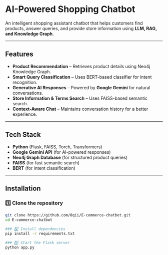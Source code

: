# AI-Powered Shopping Chatbot  

An intelligent shopping assistant chatbot that helps customers find products, answer queries, and provide store information using **LLM, RAG, and Knowledge Graph**.  

---

## Features  

- **Product Recommendation** – Retrieves product details using Neo4j Knowledge Graph.  
- **Smart Query Classification** – Uses BERT-based classifier for intent recognition.  
- **Generative AI Responses** – Powered by **Google Gemini** for natural conversations.  
- **Store Information & Terms Search** – Uses FAISS-based semantic search.  
- **Context-Aware Chat** – Maintains conversation history for a better experience.  

---

## Tech Stack  

- **Python** (Flask, FAISS, Torch, Transformers)  
- **Google Gemini API** (for AI-powered responses)  
- **Neo4j Graph Database** (for structured product queries)  
- **FAISS** (for fast semantic search)  
- **BERT** (for intent classification)  

---

## Installation  

### 1️⃣ Clone the repository  

```bash
git clone https://github.com/8qii/E-commerce-chatbot.git
cd E-commerce-chatbot

### 2️⃣ Install dependencies
pip install -r requirements.txt

### 3️⃣ Start the Flask server
python app.py
